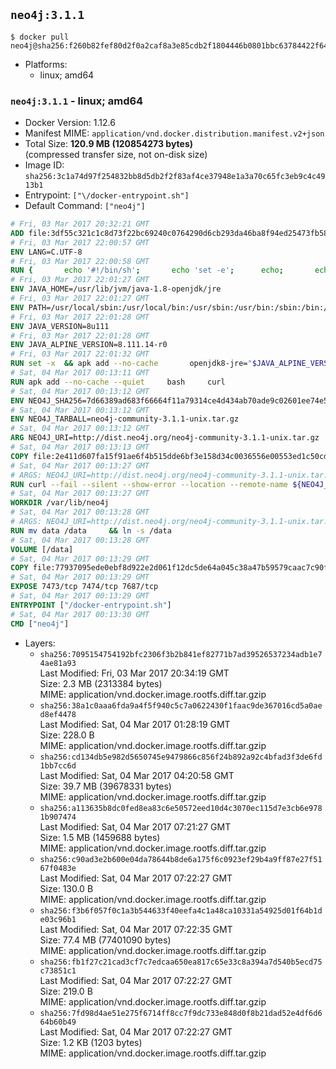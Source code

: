 ## `neo4j:3.1.1`

```console
$ docker pull neo4j@sha256:f260b82fef80d2f0a2caf8a3e85cdb2f1804446b0801bbc63784422f642bcb1b
```

-	Platforms:
	-	linux; amd64

### `neo4j:3.1.1` - linux; amd64

-	Docker Version: 1.12.6
-	Manifest MIME: `application/vnd.docker.distribution.manifest.v2+json`
-	Total Size: **120.9 MB (120854273 bytes)**  
	(compressed transfer size, not on-disk size)
-	Image ID: `sha256:3c1a74d97f254832bb8d5db2f2f83af4ce37948e1a3a70c65fc3eb9c4c4913b1`
-	Entrypoint: `["\/docker-entrypoint.sh"]`
-	Default Command: `["neo4j"]`

```dockerfile
# Fri, 03 Mar 2017 20:32:21 GMT
ADD file:3df55c321c1c8d73f22bc69240c0764290d6cb293da46ba8f94ed25473fb5853 in / 
# Fri, 03 Mar 2017 22:00:57 GMT
ENV LANG=C.UTF-8
# Fri, 03 Mar 2017 22:00:58 GMT
RUN { 		echo '#!/bin/sh'; 		echo 'set -e'; 		echo; 		echo 'dirname "$(dirname "$(readlink -f "$(which javac || which java)")")"'; 	} > /usr/local/bin/docker-java-home 	&& chmod +x /usr/local/bin/docker-java-home
# Fri, 03 Mar 2017 22:01:27 GMT
ENV JAVA_HOME=/usr/lib/jvm/java-1.8-openjdk/jre
# Fri, 03 Mar 2017 22:01:27 GMT
ENV PATH=/usr/local/sbin:/usr/local/bin:/usr/sbin:/usr/bin:/sbin:/bin:/usr/lib/jvm/java-1.8-openjdk/jre/bin:/usr/lib/jvm/java-1.8-openjdk/bin
# Fri, 03 Mar 2017 22:01:28 GMT
ENV JAVA_VERSION=8u111
# Fri, 03 Mar 2017 22:01:28 GMT
ENV JAVA_ALPINE_VERSION=8.111.14-r0
# Fri, 03 Mar 2017 22:01:32 GMT
RUN set -x 	&& apk add --no-cache 		openjdk8-jre="$JAVA_ALPINE_VERSION" 	&& [ "$JAVA_HOME" = "$(docker-java-home)" ]
# Sat, 04 Mar 2017 00:13:11 GMT
RUN apk add --no-cache --quiet     bash     curl
# Sat, 04 Mar 2017 00:13:12 GMT
ENV NEO4J_SHA256=7d66389ad683f66664f11a79314ce4d434ab70ade9c02601ee74e59cd729e2cb
# Sat, 04 Mar 2017 00:13:12 GMT
ENV NEO4J_TARBALL=neo4j-community-3.1.1-unix.tar.gz
# Sat, 04 Mar 2017 00:13:12 GMT
ARG NEO4J_URI=http://dist.neo4j.org/neo4j-community-3.1.1-unix.tar.gz
# Sat, 04 Mar 2017 00:13:13 GMT
COPY file:2e411d607fa15f91ae6f4b515dde6bf3e158d34c0036556e00553ed1c50cd63d in /tmp/ 
# Sat, 04 Mar 2017 00:13:27 GMT
# ARGS: NEO4J_URI=http://dist.neo4j.org/neo4j-community-3.1.1-unix.tar.gz
RUN curl --fail --silent --show-error --location --remote-name ${NEO4J_URI}     && echo "${NEO4J_SHA256}  ${NEO4J_TARBALL}" | sha256sum -csw -     && tar --extract --file ${NEO4J_TARBALL} --directory /var/lib     && mv /var/lib/neo4j-* /var/lib/neo4j     && rm ${NEO4J_TARBALL}
# Sat, 04 Mar 2017 00:13:27 GMT
WORKDIR /var/lib/neo4j
# Sat, 04 Mar 2017 00:13:28 GMT
# ARGS: NEO4J_URI=http://dist.neo4j.org/neo4j-community-3.1.1-unix.tar.gz
RUN mv data /data     && ln -s /data
# Sat, 04 Mar 2017 00:13:28 GMT
VOLUME [/data]
# Sat, 04 Mar 2017 00:13:29 GMT
COPY file:77937095ede0ebf8d922e2d061f12dc5de64a045c38a47b59579caac7c90f6f6 in /docker-entrypoint.sh 
# Sat, 04 Mar 2017 00:13:29 GMT
EXPOSE 7473/tcp 7474/tcp 7687/tcp
# Sat, 04 Mar 2017 00:13:29 GMT
ENTRYPOINT ["/docker-entrypoint.sh"]
# Sat, 04 Mar 2017 00:13:30 GMT
CMD ["neo4j"]
```

-	Layers:
	-	`sha256:7095154754192bfc2306f3b2b841ef82771b7ad39526537234adb1e74ae81a93`  
		Last Modified: Fri, 03 Mar 2017 20:34:19 GMT  
		Size: 2.3 MB (2313384 bytes)  
		MIME: application/vnd.docker.image.rootfs.diff.tar.gzip
	-	`sha256:38a1c0aaa6fda9a4f5f940c5c7a0622430f1faac9de367016cd5a0aed8ef4478`  
		Last Modified: Sat, 04 Mar 2017 01:28:19 GMT  
		Size: 228.0 B  
		MIME: application/vnd.docker.image.rootfs.diff.tar.gzip
	-	`sha256:cd134db5e982d5650745e9479866c856f24b892a92c4bfad3f3de6fd1bb7cc6d`  
		Last Modified: Sat, 04 Mar 2017 04:20:58 GMT  
		Size: 39.7 MB (39678331 bytes)  
		MIME: application/vnd.docker.image.rootfs.diff.tar.gzip
	-	`sha256:a113635b8dc0fed8ea83c6e50572eed10d4c3070ec115d7e3cb6e9781b907474`  
		Last Modified: Sat, 04 Mar 2017 07:21:27 GMT  
		Size: 1.5 MB (1459688 bytes)  
		MIME: application/vnd.docker.image.rootfs.diff.tar.gzip
	-	`sha256:c90ad3e2b600e04da78644b8de6a175f6c0923ef29b4a9ff87e27f5167f0483e`  
		Last Modified: Sat, 04 Mar 2017 07:22:27 GMT  
		Size: 130.0 B  
		MIME: application/vnd.docker.image.rootfs.diff.tar.gzip
	-	`sha256:f3b6f057f0c1a3b544633f40eefa4c1a48ca10331a54925d01f64b1de03c96b1`  
		Last Modified: Sat, 04 Mar 2017 07:22:35 GMT  
		Size: 77.4 MB (77401090 bytes)  
		MIME: application/vnd.docker.image.rootfs.diff.tar.gzip
	-	`sha256:fb1f27c21cad3cf7c7edcaa650ea817c65e33c8a394a7d540b5ecd75c73851c1`  
		Last Modified: Sat, 04 Mar 2017 07:22:27 GMT  
		Size: 219.0 B  
		MIME: application/vnd.docker.image.rootfs.diff.tar.gzip
	-	`sha256:7fd98d4ae51e275f6714ff8cc7f9dc733e848d0f8b21dad52e4df6d664b60b49`  
		Last Modified: Sat, 04 Mar 2017 07:22:27 GMT  
		Size: 1.2 KB (1203 bytes)  
		MIME: application/vnd.docker.image.rootfs.diff.tar.gzip

